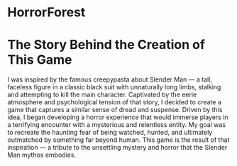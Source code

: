# HorrorForest

# The Story Behind the Creation of This Game
I was inspired by the famous creepypasta about Slender Man — a tall, faceless figure in a classic black suit with unnaturally long limbs, stalking and attempting to kill the main character. Captivated by the eerie atmosphere and psychological tension of that story, I decided to create a game that captures a similar sense of dread and suspense.
Driven by this idea, I began developing a horror experience that would immerse players in a terrifying encounter with a mysterious and relentless entity. My goal was to recreate the haunting fear of being watched, hunted, and ultimately outmatched by something far beyond human.
This game is the result of that inspiration — a tribute to the unsettling mystery and horror that the Slender Man mythos embodies.

